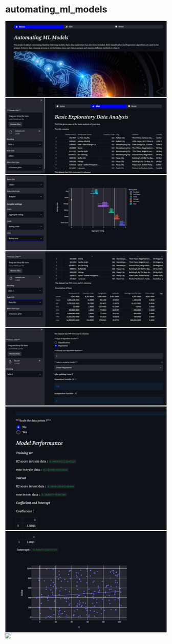 # automating_ml_models


![](images/img1.png)
![](images/img2.png)
![](images/img3.png)
![](images/img4.png)
![](images/img7.png)
![](images/img8.png)
![](images/img10.png)
![](images/img12.png)


